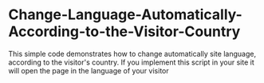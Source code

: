 # Change-Language-Automatically-According-to-the-Visitor-Country
This simple code demonstrates how to change automatically site language, according to the visitor's country. If you implement this script in your site it will open the page in the language of your visitor
